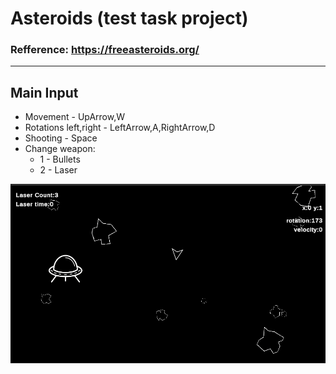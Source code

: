 # Asteroids (test task project)

### Refference: https://freeasteroids.org/

---
## Main Input
* Movement - UpArrow,W
* Rotations left,right - LeftArrow,A,RightArrow,D
* Shooting - Space
* Change weapon:
  * 1 - Bullets
  * 2 - Laser

![](Docs/Image.png "Preview")

